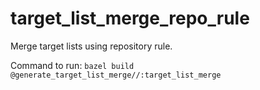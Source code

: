 # target_list_merge_repo_rule
Merge target lists using repository rule.

Command to run: `bazel build @generate_target_list_merge//:target_list_merge`
